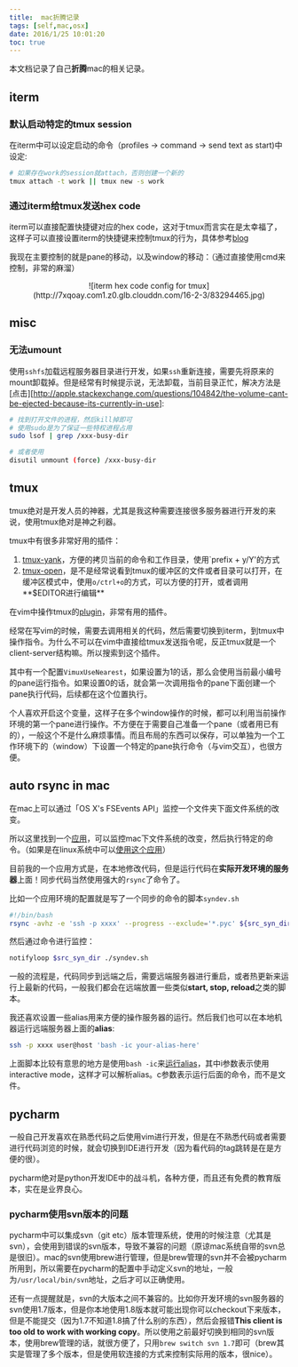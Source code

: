 ```yaml
---
title:  mac折腾记录
tags: [self,mac,osx]
date: 2016/1/25 10:01:20
toc: true
---
```


本文档记录了自己**折腾**mac的相关记录。

<!--more-->

## iterm

### 默认启动特定的tmux session

在iterm中可以设定启动的命令（profiles -> command -> send text as start)中设定:

```bash
# 如果存在work的session就attach，否则创建一个新的
tmux attach -t work || tmux new -s work
```

### 通过iterm给tmux发送hex code

iterm可以直接配置快捷键对应的hex code，这对于tmux而言实在是太幸福了，这样子可以直接设置iterm的快捷键来控制tmux的行为，具体参考[blog](http://cenalulu.github.io/linux/professional-tmux-skills/)

我现在主要控制的就是pane的移动，以及window的移动：（通过直接使用cmd来控制，非常的麻溜）

<center>
![iterm hex code config for tmux](http://7xqoay.com1.z0.glb.clouddn.com/16-2-3/83294465.jpg)
</center>

## misc

### 无法umount

使用`sshfs`加载远程服务器目录进行开发，如果`ssh`重新连接，需要先将原来的mount卸载掉。但是经常有时候提示说，无法卸载，当前目录正忙，解决方法是[点击][http://apple.stackexchange.com/questions/104842/the-volume-cant-be-ejected-because-its-currently-in-use]:

```bash
# 找到打开文件的进程，然后kill掉即可
# 使用sudo是为了保证一些特权进程占用
sudo lsof | grep /xxx-busy-dir

# 或者使用
disutil unmount (force) /xxx-busy-dir
```

## tmux

tmux绝对是开发人员的神器，尤其是我这种需要连接很多服务器进行开发的来说，使用tmux绝对是神之利器。

tmux中有很多非常好用的插件：

1. [tmux-yank](https://github.com/tmux-plugins/tmux-yank)，方便的拷贝当前的命令和工作目录，使用`prefix + y/Y'的方式
2. [tmux-open](https://github.com/tmux-plugins/tmux-open)，是不是经常说看到tmux的缓冲区的文件或者目录可以打开，在缓冲区模式中，使用`o/ctrl+o`的方式，可以方便的打开，或者调用**$EDITOR进行编辑**

在vim中操作tmux的[plugin](https://github.com/benmills/vimux)，非常有用的插件。

经常在写vim的时候，需要去调用相关的代码，然后需要切换到iterm，到tmux中操作指令。为什么不可以在vim中直接给tmux发送指令呢，反正tmux就是一个client-server结构嘛。所以搜索到这个插件。

其中有一个配置`VimuxUseNearest`，如果设置为1的话，那么会使用当前最小编号的pane运行指令。如果设置0的话，就会第一次调用指令的pane下面创建一个pane执行代码，后续都在这个位置执行。

个人喜欢开启这个变量，这样子在多个window操作的时候，都可以利用当前操作环境的第一个pane进行操作。不方便在于需要自己准备一个pane（或者用已有的），一般这个不是什么麻烦事情。而且布局的东西可以保存，可以单独为一个工作环境下的（window）下设置一个特定的pane执行命令（与vim交互），也很方便。

## auto rsync in mac

在mac上可以通过「OS X's FSEvents API」监控一个文件夹下面文件系统的改变。

所以这里找到一个[应用](https://github.com/ggreer/fsevents-tools)，可以监控mac下文件系统的改变，然后执行特定的命令。（如果是在linux系统中可以[使用这个应用](https://github.com/drunomics/syncd)）

目前我的一个应用方式是，在本地修改代码，但是运行代码在**实际开发环境的服务器**上面！同步代码当然使用强大的`rsync`了命令了。

比如一个应用环境的配置就是写了一个同步的命令的脚本`syndev.sh`

```bash syndev.sh
#!/bin/bash
rsync -avhz -e 'ssh -p xxxx' --progress --exclude='*.pyc' ${src_syn_dir} ${dst_user}@${dst_host}:${dst_path}
```

然后通过命令进行监控：

```bash autosyndev.sh
notifyloop $src_syn_dir ./syndev.sh
```

一般的流程是，代码同步到远端之后，需要远端服务器进行重启，或者热更新来运行上最新的代码，一般我们都会在远端放置一些类似**start, stop, reload**之类的脚本。

我还喜欢设置一些alias用来方便的操作服务器的运行。然后我们也可以在本地机器运行远端服务器上面的**alias**:

```bash
ssh -p xxxx user@host 'bash -ic your-alias-here'
```

上面脚本比较有意思的地方是使用`bash -ic`来[运行alias](http://stackoverflow.com/questions/1198378/ssh-command-execution-doesnt-consider-bashrc-bash-login-ssh-rc)，其中i参数表示使用interactive mode，这样才可以解析alias。c参数表示运行后面的命令，而不是文件。

## pycharm

一般自己开发喜欢在熟悉代码之后使用vim进行开发，但是在不熟悉代码或者需要进行代码浏览的时候，就会切换到IDE进行开发（因为看代码的tag跳转是在是方便的很）。

pycharm绝对是python开发IDE中的战斗机，各种方便，而且还有免费的教育版本，实在是业界良心。

### pycharm使用svn版本的问题

pycharm中可以集成svn（git etc）版本管理系统，使用的时候注意（尤其是svn），会使用到错误的svn版本，导致不兼容的问题（原谅mac系统自带的svn总是很旧）。mac的svn使用brew进行管理，但是brew管理的svn并不会被pycharm所用到，所以需要在pycharm的配置中手动定义svn的地址，一般为`/usr/local/bin/svn`地址，之后才可以正确使用。

还有一点提醒就是，svn的大版本之间不兼容的。比如你开发环境的svn服务器的svn使用1.7版本，但是你本地使用1.8版本就可能出现你可以checkout下来版本，但是不能提交（因为1.7不知道1.8搞了什么别的东西），然后会报错**This client is too old to work with working copy**。所以使用之前最好切换到相同的svn版本，使用brew管理的话，就很方便了，只用`brew switch svn 1.7`即可（brew其实是管理了多个版本，但是使用软连接的方式来控制实际用的版本，很nice）。
